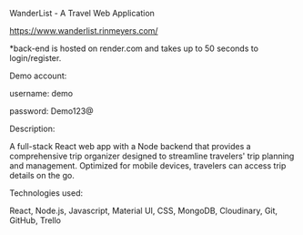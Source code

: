 WanderList - A Travel Web Application

https://www.wanderlist.rinmeyers.com/

*back-end is hosted on render.com and takes up to 50 seconds to login/register.

Demo account:

username: demo 

password: Demo123@

Description: 

A full-stack React web app with a Node backend that provides a comprehensive trip organizer designed to streamline travelers' trip planning and management. Optimized for mobile devices, travelers can access trip details on the go.

Technologies used: 

React, Node.js, Javascript, Material UI, CSS, MongoDB, Cloudinary, Git, GitHub, Trello
